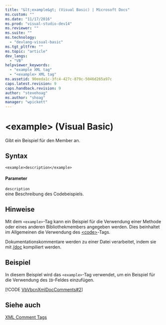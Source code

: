 ```yaml
---
title: "&lt;example&gt; (Visual Basic) | Microsoft Docs"
ms.custom: ""
ms.date: "11/17/2016"
ms.prod: "visual-studio-dev14"
ms.reviewer: ""
ms.suite: ""
ms.technology: 
  - "devlang-visual-basic"
ms.tgt_pltfrm: ""
ms.topic: "article"
dev_langs: 
  - "VB"
helpviewer_keywords: 
  - "example XML tag"
  - "<example> XML tag"
ms.assetid: 90eeda1c-3fc4-427c-879c-5046d265a97c
caps.latest.revision: 9
caps.handback.revision: 9
author: "stevehoag"
ms.author: "shoag"
manager: "wpickett"
---
```

# &lt;example&gt; (Visual Basic)
Gibt ein Beispiel für den Member an.  
  
## Syntax  
  
```  
<example>description</example>  
```  
  
#### Parameter  
 `description`  
 eine Beschreibung des Codebeispiels.  
  
## Hinweise  
 Mit dem `<example>`\-Tag kann ein Beispiel für die Verwendung einer Methode oder eines anderen Bibliothekmembers angegeben werden.  Dies beinhaltet im Allgemeinen die Verwendung des [\<code\>](../../../visual-basic/language-reference/xmldoc/code.md)\-Tags.  
  
 Dokumentationskommentare werden zu einer Datei verarbeitet, indem sie mit [\/doc](../../../visual-basic/reference/command-line-compiler/doc.md) kompiliert werden.  
  
## Beispiel  
 In diesem Beispiel wird das `<example>`\-Tag verwendet, um ein Beispiel für die Verwendung des `ID`\-Feldes einzufügen.  
  
 [!CODE [VbVbcnXmlDocComments#2](../CodeSnippet/VS_Snippets_VBCSharp/VbVbcnXmlDocComments#2)]  
  
## Siehe auch  
 [XML Comment Tags](../../../visual-basic/language-reference/xmldoc/recommended-xml-tags-for-documentation-comments.md)